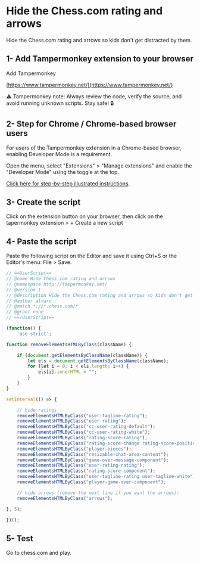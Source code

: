 # Hide the Chess.com rating and arrows
Hide the Chess.com rating and arrows so kids don't get distracted by them.

## 1- Add Tampermonkey extension to your browser

Add Tampermonkey 

[https://www.tampermonkey.net/](https://www.tampermonkey.net/)

 ⚠️ Tampermonkey note: Always review the code, verify the source, and avoid running unknown scripts. Stay safe! 🔒

## 2- Step for Chrome / Chrome-based browser users

For users of the Tampermonkey extension in a Chrome-based browser, enabling Developer Mode is a requirement.

Open the menu, select "Extensions" > "Manage extensions" and enable the "Developer Mode" using the toggle at the top.

[Click here for step-by-step illustrated instructions](https://www.tampermonkey.net/faq.php#Q209).

## 3- Create the script

Click on the extension button on your browser, then click on the tapermonkey extension > + Create a new script

## 4- Paste the script

Paste the following script on the Editor and save it using Ctrl+S or the Editor's menu: File > Save.

```javascript
// ==UserScript==
// @name Hide Chess.com rating and arrows
// @namespace http://tampermonkey.net/
// @version 1
// @description Hide the Chess.com rating and arrows so kids don't get distracted by them.
// @author alvaro
// @match *://*.chess.com/*
// @grant none
// ==/UserScript==

(function() {
    'use strict';

function removeElementsHTMLByClass(className) {

    if (document.getElementsByClassName(className)) {
        let els = document.getElementsByClassName(className);
        for (let i = 0; i < els.length; i++) {
            els[i].innerHTML = "";
        }
    }
}

setInterval(() => {

    // hide ratings
    removeElementsHTMLByClass("user-tagline-rating");
    removeElementsHTMLByClass("user-rating");
    removeElementsHTMLByClass("cc-user-rating-default");
    removeElementsHTMLByClass("cc-user-rating-white");
    removeElementsHTMLByClass("rating-score-rating");
    removeElementsHTMLByClass("rating-score-change rating-score-positive");
    removeElementsHTMLByClass("player-pieces");
    removeElementsHTMLByClass("resizable-chat-area-content");
    removeElementsHTMLByClass("game-over-message-component");
    removeElementsHTMLByClass("user-rating-rating");
    removeElementsHTMLByClass("rating-score-component");
    removeElementsHTMLByClass("user-tagline-rating user-tagline-white");
    removeElementsHTMLByClass("player-game-over-component");

    // hide arrows (remove the next line if you want the arrows):
    removeElementsHTMLByClass("arrows");

}, 5);

})();
```

## 5- Test

Go to chess.com and play.
